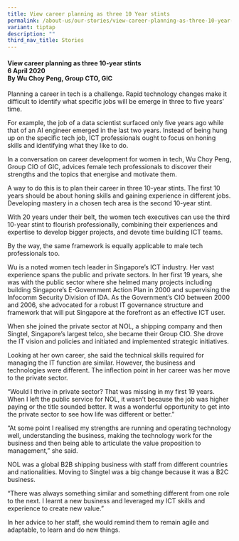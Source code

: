 ```yaml
---
title: View career planning as three 10 Year stints
permalink: /about-us/our-stories/view-career-planning-as-three-10-year-stints/
variant: tiptap
description: ""
third_nav_title: Stories
---
```

<h4><strong>View career planning as three 10-year stints</strong><br><strong>6 April 2020</strong><br><strong>By Wu Choy Peng, Group CTO, GIC</strong><br></h4>
<p>Planning a career in tech is a challenge. Rapid technology changes make
it difficult to identify what specific jobs will be emerge in three to
five years’ time.</p>
<p>For example, the job of a data scientist surfaced only five years ago
while that of an AI engineer emerged in the last two years. Instead of
being hung up on the specific tech job, ICT professionals ought to focus
on honing skills and identifying what they like to do.</p>
<p>In a conversation on career development for women in tech, Wu Choy Peng,
Group CIO of GIC, advices female tech professionals to discover their strengths
and the topics that energise and motivate them.</p>
<p>A way to do this is to plan their career in three 10-year stints. The
first 10 years should be about honing skills and gaining experience in
different jobs. Developing mastery in a chosen tech area is the second
10-year stint.</p>
<p>With 20 years under their belt, the women tech executives can use the
third 10-year stint to flourish professionally, combining their experiences
and expertise to develop bigger projects, and devote time building ICT
teams.</p>
<p>By the way, the same framework is equally applicable to male tech professionals
too.</p>
<p>Wu is a noted women tech leader in Singapore’s ICT industry. Her vast
experience spans the public and private sectors. In her first 19 years,
she was with the public sector where she helmed many projects including
building Singapore’s E-Government Action Plan in 2000 and supervising the
Infocomm Security Division of IDA. As the Government’s CIO between 2000
and 2006, she advocated for a robust IT governance structure and framework
that will put Singapore at the forefront as an effective ICT user.</p>
<p>When she joined the private sector at NOL, a shipping company and then
Singtel, Singapore’s largest telco, she became their Group CIO. She drove
the IT vision and policies and initiated and implemented strategic initiatives.</p>
<p>Looking at her own career, she said the technical skills required for
managing the IT function are similar. However, the business and technologies
were different. The inflection point in her career was her move to the
private sector.</p>
<p>“Would I thrive in private sector? That was missing in my first 19 years.
When I left the public service for NOL, it wasn’t because the job was higher
paying or the title sounded better. It was a wonderful opportunity to get
into the private sector to see how life was different or better.”</p>
<p>“At some point I realised my strengths are running and operating technology
well, understanding the business, making the technology work for the business
and then being able to articulate the value proposition to management,”
she said.</p>
<p>NOL was a global B2B shipping business with staff from different countries
and nationalities. Moving to Singtel was a big change because it was a
B2C business.</p>
<p>“There was always something similar and something different from one role
to the next. I learnt a new business and leveraged my ICT skills and experience
to create new value.”</p>
<p>In her advice to her staff, she would remind them to remain agile and
adaptable, to learn and do new things.</p>